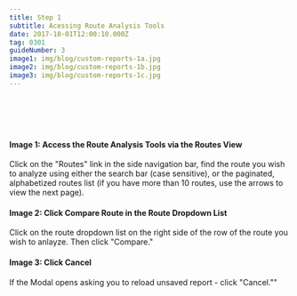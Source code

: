 ```yaml
---
title: Step 1
subtitle: Acessing Route Analysis Tools
date: 2017-10-01T12:00:10.000Z
tag: 0301
guideNumber: 3
image1: img/blog/custom-reports-1a.jpg
image2: img/blog/custom-reports-1b.jpg
image3: img/blog/custom-reports-1c.jpg
---
```


# &nbsp; 
#### Image 1: Access the Route Analysis Tools via the Routes View
Click on the "Routes" link in the side navigation bar, find the route you wish to analyze using either the search bar (case sensitive), or the paginated, alphabetized routes list (if you have more than 10 routes, use the arrows to view the next page).

#### Image 2: Click Compare Route in the Route Dropdown List
Click on the route dropdown list on the right side of the row of the route you wish to anlayze. Then click "Compare."

#### Image 3: Click Cancel
If the Modal opens asking you to reload unsaved report - click "Cancel.""